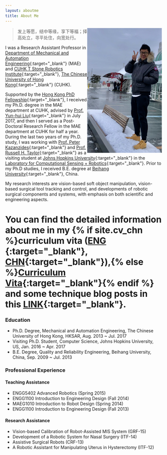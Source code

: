 ```yaml
---
layout: aboutme
title: About Me
---
```


<p class="full-width no-margin">
<img src="/public/image/frontpage.jpeg" alt="czsong" style="width:15rem;height:25rem;" align="right"/></p>

<blockquote class="full-width"><p>发上等愿，结中等缘，享下等福；择高处立，寻平处住，向宽处行。</p></blockquote>

I was a Research Assistant Professor in [Department of Mechanical and Automation Engineering](http://www.mae.cuhk.edu.hk/){:target="_blank"} (MAE) and [CUHK T Stone Robotics Institute](http://www.cuhk.edu.hk/ri){:target="_blank"}, [The Chinese University of Hong Kong](http://www.cuhk.edu.hk){:target="_blank"} (CUHK).

Supported by the [Hong Kong PhD Fellowship](https://cerg1.ugc.edu.hk/hkpfs/index.html){:target="_blank"}, I received my Ph.D. degree in the MAE department at CUHK, advised by [Prof. Yun-hui Liu](http://www.mae.cuhk.edu.hk/people/list.php?name=yhliu){:target="_blank"} in July 2017, and then I served as a Post-Doctoral Research Fellow in the MAE department at CUHK for half a year.
During the last two years of my Ph.D. study, I was working with [Prof. Peter Kazanzides](http://smarts.lcsr.jhu.edu/people/peter-kazanzides/){:target="_blank"} and [Prof. Russell H. Taylor](https://www.cs.jhu.edu/~rht/){:target="_blank"} as a visiting student at [Johns Hopkins University](http://www.jhu.edu){:target="_blank"} in the [Laboratory for Computational Sensing + Robotics](http://lcsr.jhu.edu/){:target="_blank"}.
Prior to my Ph.D studies, I received B.E. degree at [Beihang University](http://www.buaa.edu.cn/){:target="_blank"}, China.

My research interests are vision-based soft object manipulation, vision-based surgical tool tracking and control, and developments of robotic surgical components and systems, with emphasis on both scientific and engineering aspects.

# You can find the detailed information about me in my {% if site.cv_chn %}curriculum vita ([ENG](../zrwang.resume/cv.pdf) {:target="_blank"}, [CHN](../zrwang.resume.zh/cv.pdf){:target="_blank"}),{% else %}[Curriculum Vita](../zrwang.resume/cv.pdf){:target="_blank"}{% endif %} and some technique blog posts in this [LINK](../blog/){:target="_blank"}.

### Education
* Ph.D. Degree, Mechanical and Automation Engineering, The Chinese University of Hong Kong, HKSAR, Aug. 2013 ~ Jul. 2017
* Visiting Ph.D. Student, Computer Science, Johns Hopkins University, US, Jan. 2016 ~ Apr. 2017
* B.E. Degree, Quality and Reliability Engineering, Beihang University, China, Sep. 2009 ~ Jul. 2013

### Professional Experience

<!-- #### Academic Service
* Leading Editor of Frontiers in AI and Robotics Special Issue: [Learning, Sensing and Control for Autonomous Manipulation of Deformable Objects](https://www.frontiersin.org/research-topics/13353/learning-sensing-and-control-for-autonomous-manipulation-of-deformable-objects)
* Associate Editor of 2019 IEEE/RSJ IROS -->

#### Teaching Assistance
* ENGG5402 Advanced Robotics (Spring 2015)
* ENGG1100 Introduction to Engineering Design (Fall 2014)
* MAEG1010 Introduction to Robot Design (Spring 2014)
* ENGG1100 Introduction to Engineering Design (Fall 2013)

#### Research Assistance
* Vision-based Calibration of Robot-Assisted MIS System (GRF-15)
* Development of a Robotic System for Nasal Surgery (ITF-14)
* Assistive Surgical Robots (CRF-13)
* A Robotic Assistant for Manipulating Uterus in Hysterectomy (ITF-12)
